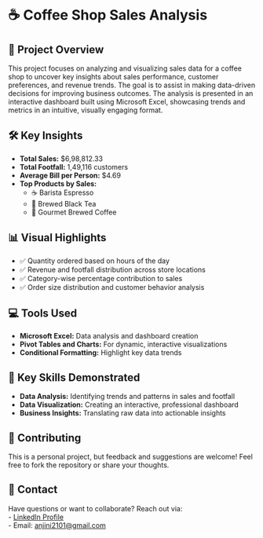 
<h1>☕ Coffee Shop Sales Analysis</h1>
<h2>📌 Project Overview</h2>
This project focuses on analyzing and visualizing sales data for a coffee shop to uncover key insights about sales performance, customer preferences, and revenue trends. The goal is to assist in making data-driven decisions for improving business outcomes.
The analysis is presented in an interactive dashboard built using Microsoft Excel, showcasing trends and metrics in an intuitive, visually engaging format.

<h2>🛠 Key Insights</h2>
    <ul>
        <li><strong>Total Sales:</strong> $6,98,812.33</li>
        <li><strong>Total Footfall:</strong> 1,49,116 customers</li>
        <li><strong>Average Bill per Person:</strong> $4.69</li>
        <li><strong>Top Products by Sales:</strong>
            <ul>
                <li>☕ Barista Espresso</li>
                <li>🍵 Brewed Black Tea</li>
                <li>🥤 Gourmet Brewed Coffee</li>
            </ul>
        </li>
    </ul>

 <h2>📊 Visual Highlights</h2>
    <ul>
        <li>✅ Quantity ordered based on hours of the day</li>
        <li>✅ Revenue and footfall distribution across store locations</li>
        <li>✅ Category-wise percentage contribution to sales</li>
        <li>✅ Order size distribution and customer behavior analysis</li>
    </ul>


 <h2>💻 Tools Used</h2>
    <ul>
        <li><strong>Microsoft Excel:</strong> Data analysis and dashboard creation</li>
        <li><strong>Pivot Tables and Charts:</strong> For dynamic, interactive visualizations</li>
        <li><strong>Conditional Formatting:</strong> Highlight key data trends</li>
    </ul>

   <h2>🚀 Key Skills Demonstrated</h2>
    <ul>
        <li><strong>Data Analysis:</strong> Identifying trends and patterns in sales and footfall</li>
        <li><strong>Data Visualization:</strong> Creating an interactive, professional dashboard</li>
        <li><strong>Business Insights:</strong> Translating raw data into actionable insights</li>
    </ul>
    <h2>🤝 Contributing</h2>
    <p>
        This is a personal project, but feedback and suggestions are welcome! Feel free to fork the repository 
        or share your thoughts.
    </p>
    <h2>📧 Contact</h2>
    <p>
        Have questions or want to collaborate? Reach out via:<br>
        - <a href="www.linkedin/in/anjinisharma">LinkedIn Profile</a><br>
        - Email: <a href="anjini2101@gmail.com">anjini2101@gmail.com</a>
    </p>

    
